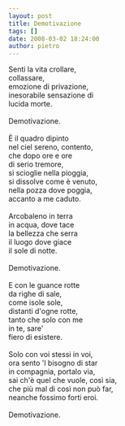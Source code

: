 ```yaml
---
layout: post
title: Demotivazione
tags: []
date: 2008-03-02 18:24:00
author: pietro
---
```

Senti la vita crollare,<br/>collassare,<br/>emozione di privazione,<br/>inesorabile sensazione di<br/>lucida morte.<br/><br/>Demotivazione.<br/><br/>È il quadro dipinto<br/>nel ciel sereno, contento,<br/>che dopo ore e ore<br/>di serio tremore,<br/>si scioglie nella pioggia,<br/>si dissolve come è venuto,<br/>nella pozza dove poggia,<br/>accanto a me caduto.<br/><br/>Arcobaleno in terra<br/>in acqua, dove tace<br/>la bellezza che serra<br/>il luogo dove giace<br/>il sole di notte.<br/><br/>Demotivazione.<br/><br/>E con le guance rotte<br/>da righe di sale,<br/>come isole sole,<br/>distanti d'ogne rotte,<br/>tanto che solo con me<br/>in te, sare'<br/>fiero di esistere.<br/><br/>Solo con voi stessi in voi,<br/>ora sento 'l bisogno di star<br/>in compagnia, portalo via,<br/>sai ch'è quel che vuole, così sia,<br/>che più mal di così non può far,<br/>neanche fossimo forti eroi.<br/><br/>Demotivazione.
